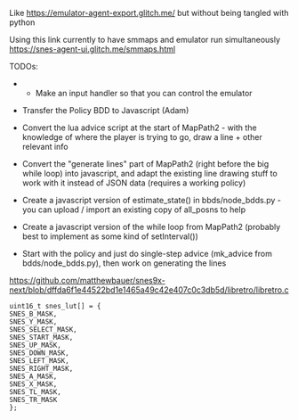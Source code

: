 Like https://emulator-agent-export.glitch.me/ but without being tangled with python

Using this link currently to have smmaps and emulator run simultaneously
https://snes-agent-ui.glitch.me/smmaps.html

TODOs:
 - * Make an input handler so that you can control the emulator
 - Transfer the Policy BDD to Javascript (Adam)
 - Convert the lua advice script at the start of MapPath2 - with the knowledge of where the player is trying to go, draw a line + other relevant info
 - Convert the "generate lines" part of MapPath2 (right before the big while loop) into javascript, and adapt the existing line drawing stuff to work with it instead of JSON data (requires a working policy)
 - Create a javascript version of estimate_state() in bbds/node_bdds.py - you can upload / import an existing copy of all_posns to help
 - Create a javascript version of the while loop from MapPath2 (probably best to implement as some kind of setInterval())
 
 - Start with the policy and just do single-step advice (mk_advice from bdds/node_bdds.py), then work on generating the lines
 
 
 https://github.com/matthewbauer/snes9x-next/blob/dffda6f1e44522bd1e1465a49c42e407c0c3db5d/libretro/libretro.c
 
 ```
 uint16_t snes_lut[] = { 
SNES_B_MASK,
SNES_Y_MASK,
SNES_SELECT_MASK,
SNES_START_MASK,
SNES_UP_MASK,
SNES_DOWN_MASK,
SNES_LEFT_MASK,
SNES_RIGHT_MASK,
SNES_A_MASK,
SNES_X_MASK,
SNES_TL_MASK,
SNES_TR_MASK
};
```